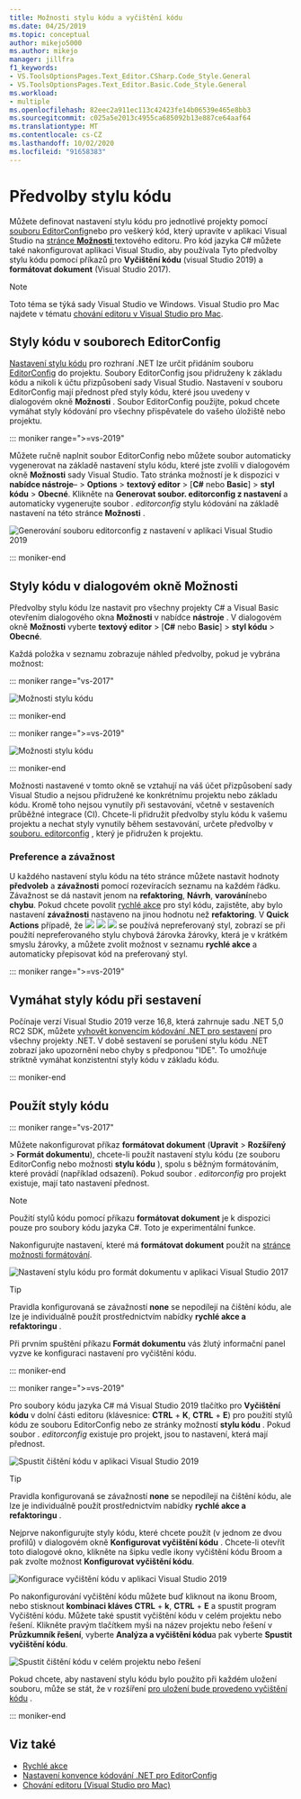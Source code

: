 ```yaml
---
title: Možnosti stylu kódu a vyčištění kódu
ms.date: 04/25/2019
ms.topic: conceptual
author: mikejo5000
ms.author: mikejo
manager: jillfra
f1_keywords:
- VS.ToolsOptionsPages.Text_Editor.CSharp.Code_Style.General
- VS.ToolsOptionsPages.Text_Editor.Basic.Code_Style.General
ms.workload:
- multiple
ms.openlocfilehash: 82eec2a911ec113c42423fe14b06539e465e8bb3
ms.sourcegitcommit: c025a5e2013c4955ca685092b13e887ce64aaf64
ms.translationtype: MT
ms.contentlocale: cs-CZ
ms.lasthandoff: 10/02/2020
ms.locfileid: "91658383"
---
```

# <a name="code-style-preferences"></a>Předvolby stylu kódu

Můžete definovat nastavení stylu kódu pro jednotlivé projekty pomocí [souboru EditorConfig](#code-styles-in-editorconfig-files)nebo pro veškerý kód, který upravíte v aplikaci Visual Studio na [stránce **Možnosti** ](#code-styles-in-the-options-dialog-box)textového editoru. Pro kód jazyka C# můžete také nakonfigurovat aplikaci Visual Studio, aby používala Tyto předvolby stylu kódu pomocí příkazů pro **Vyčištění kódu** (visual Studio 2019) a **formátovat dokument** (Visual Studio 2017).

> [!NOTE]
> Toto téma se týká sady Visual Studio ve Windows. Visual Studio pro Mac najdete v tématu [chování editoru v Visual Studio pro Mac](/visualstudio/mac/editor-behavior).

## <a name="code-styles-in-editorconfig-files"></a>Styly kódu v souborech EditorConfig

[Nastavení stylu kódu](/dotnet/fundamentals/code-analysis/code-style-rule-options) pro rozhraní .NET lze určit přidáním souboru [EditorConfig](create-portable-custom-editor-options.md) do projektu. Soubory EditorConfig jsou přidruženy k základu kódu a nikoli k účtu přizpůsobení sady Visual Studio. Nastavení v souboru EditorConfig mají přednost před styly kódu, které jsou uvedeny v dialogovém okně **Možnosti** . Soubor EditorConfig použijte, pokud chcete vymáhat styly kódování pro všechny přispěvatele do vašeho úložiště nebo projektu.

::: moniker range=">=vs-2019"

Můžete ručně naplnit soubor EditorConfig nebo můžete soubor automaticky vygenerovat na základě nastavení stylu kódu, které jste zvolili v dialogovém okně **Možnosti** sady Visual Studio. Tato stránka možností je k dispozici v **nabídce nástroje**–  >  **Options**  >  **textový editor** > [**C#** nebo **Basic**] > **styl kódu**  >  **Obecné**. Klikněte na **Generovat soubor. editorconfig z nastavení** a automaticky vygenerujte soubor *. editorconfig* stylu kódování na základě nastavení na této stránce **Možnosti** .

![Generování souboru editorconfig z nastavení v aplikaci Visual Studio 2019](media/vs-2019/generate-editorconfig-file-small.png)

::: moniker-end

## <a name="code-styles-in-the-options-dialog-box"></a>Styly kódu v dialogovém okně Možnosti

Předvolby stylu kódu lze nastavit pro všechny projekty C# a Visual Basic otevřením dialogového okna **Možnosti** v nabídce **nástroje** . V dialogovém okně **Možnosti** vyberte **textový editor** > [**C#** nebo **Basic**] > **styl kódu**  >  **Obecné**.

Každá položka v seznamu zobrazuje náhled předvolby, pokud je vybrána možnost:

::: moniker range="vs-2017"

![Možnosti stylu kódu](media/code-style-quick-actions-dialog.png)

::: moniker-end

::: moniker range=">=vs-2019"

![Možnosti stylu kódu](media/vs-2019/code-style-quick-actions-dialog.png)

::: moniker-end

Možnosti nastavené v tomto okně se vztahují na váš účet přizpůsobení sady Visual Studio a nejsou přidružené ke konkrétnímu projektu nebo základu kódu. Kromě toho nejsou vynutily při sestavování, včetně v sestaveních průběžné integrace (CI). Chcete-li přidružit předvolby stylu kódu k vašemu projektu a nechat styly vynutily během sestavování, určete předvolby v [souboru. editorconfig](#code-styles-in-editorconfig-files) , který je přidružen k projektu.

### <a name="preference-and-severity"></a>Preference a závažnost

U každého nastavení stylu kódu na této stránce můžete nastavit hodnoty **předvoleb** a **závažnosti** pomocí rozevíracích seznamu na každém řádku. Závažnost se dá nastavit jenom na **refaktoring**, **Návrh**, **varování**nebo **chybu**. Pokud chcete povolit [rychlé akce](../ide/quick-actions.md) pro styl kódu, zajistěte, aby bylo nastavení **závažnosti** nastaveno na jinou hodnotu než **refaktoring**. V **Quick Actions** případě, že ![ ](media/light-bulb-dropdown.png) ![ ](media/error-bulb.png) ![ ](media/screwdriver.png) se používá nepreferovaný styl, zobrazí se při použití nepreferovaného stylu chybová žárovka žárovky, která je v krátkém smyslu žárovky, a můžete zvolit možnost v seznamu **rychlé akce** a automaticky přepisovat kód na preferovaný styl.

::: moniker range=">=vs-2019"

## <a name="enforce-code-styles-on-build"></a>Vymáhat styly kódu při sestavení

Počínaje verzí Visual Studio 2019 verze 16,8, která zahrnuje sadu .NET 5,0 RC2 SDK, můžete [vyhovět konvencím kódování .NET pro sestavení](/dotnet/fundamentals/productivity/code-analysis#code-style-analysis) pro všechny projekty .NET. V době sestavení se porušení stylu kódu .NET zobrazí jako upozornění nebo chyby s předponou "IDE". To umožňuje striktně vymáhat konzistentní styly kódu v základu kódu.

::: moniker-end

## <a name="apply-code-styles"></a>Použít styly kódu

::: moniker range="vs-2017"

Můžete nakonfigurovat příkaz **formátovat dokument** (**Upravit**  >  **Rozšířený**  >  **Formát dokumentu**), chcete-li použít nastavení stylu kódu (ze souboru EditorConfig nebo možnosti **stylu kódu** ), spolu s běžným formátováním, které provádí (například odsazení). Pokud soubor *. editorconfig* pro projekt existuje, mají tato nastavení přednost.

> [!NOTE]
> Použití stylů kódu pomocí příkazu **formátovat dokument** je k dispozici pouze pro soubory kódu jazyka C#. Toto je experimentální funkce.

Nakonfigurujte nastavení, které má **formátovat dokument** použít na [stránce možnosti formátování](reference/options-text-editor-csharp-formatting.md#format-document-settings).

![Nastavení stylu kódu pro formát dokumentu v aplikaci Visual Studio 2017](media/format-document-settings-experiment.png)

> [!TIP]
> Pravidla konfigurovaná se závažností **none** se nepodílejí na čištění kódu, ale lze je individuálně použít prostřednictvím nabídky **rychlé akce a refaktoringu** .

Při prvním spuštění příkazu **Formát dokumentu** vás žlutý informační panel vyzve ke konfiguraci nastavení pro vyčištění kódu.

::: moniker-end

::: moniker range=">=vs-2019"

Pro soubory kódu jazyka C# má Visual Studio 2019 tlačítko pro **Vyčištění kódu** v dolní části editoru (klávesnice: **CTRL** + **K**, **CTRL** + **E**) pro použití stylů kódu ze souboru EditorConfig nebo ze stránky možností **stylu kódu** . Pokud soubor *. editorconfig* existuje pro projekt, jsou to nastavení, která mají přednost.

![Spustit čištění kódu v aplikaci Visual Studio 2019](media/execute-code-cleanup.png)

> [!TIP]
> Pravidla konfigurovaná se závažností **none** se nepodílejí na čištění kódu, ale lze je individuálně použít prostřednictvím nabídky **rychlé akce a refaktoringu** .

Nejprve nakonfigurujte styly kódu, které chcete použít (v jednom ze dvou profilů) v dialogovém okně **Konfigurovat vyčištění kódu** . Chcete-li otevřít toto dialogové okno, klikněte na šipku vedle ikony vyčištění kódu Broom a pak zvolte možnost **Konfigurovat vyčištění kódu**.

![Konfigurace vyčištění kódu v aplikaci Visual Studio 2019](media/configure-code-cleanup.png)

Po nakonfigurování vyčištění kódu můžete buď kliknout na ikonu Broom, nebo stisknout **kombinaci kláves CTRL** + **k**, **CTRL** + **E** a spustit program Vyčištění kódu. Můžete také spustit vyčištění kódu v celém projektu nebo řešení. Klikněte pravým tlačítkem myši na název projektu nebo řešení v **Průzkumník řešení**, vyberte **Analýza a vyčištění kódu**a pak vyberte **Spustit vyčištění kódu**.

![Spustit čištění kódu v celém projektu nebo řešení](media/run-code-cleanup-project-solution.png)

Pokud chcete, aby nastavení stylu kódu bylo použito při každém uložení souboru, může se stát, že v rozšíření [pro uložení bude provedeno vyčištění kódu](https://marketplace.visualstudio.com/items?itemName=MadsKristensen.CodeCleanupOnSave) .

::: moniker-end

## <a name="see-also"></a>Viz také

- [Rychlé akce](../ide/quick-actions.md)
- [Nastavení konvence kódování .NET pro EditorConfig](/dotnet/fundamentals/code-analysis/code-style-rule-options)
- [Chování editoru (Visual Studio pro Mac)](/visualstudio/mac/editor-behavior)
